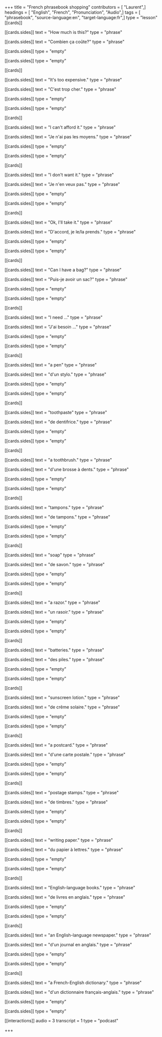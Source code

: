 +++
title = "French phrasebook shopping"
contributors = [ "Laurent",]
headings = [ "English", "French", "Pronunciation", "Audio",]
tags = [ "phrasebook", "source-language:en", "target-language:fr",]
type = "lesson"
[[cards]]

[[cards.sides]]
text = "How much is this?"
type = "phrase"

[[cards.sides]]
text = "Combien ça coûte?"
type = "phrase"

[[cards.sides]]
type = "empty"

[[cards.sides]]
type = "empty"

[[cards]]

[[cards.sides]]
text = "It's too expensive."
type = "phrase"

[[cards.sides]]
text = "C'est trop cher."
type = "phrase"

[[cards.sides]]
type = "empty"

[[cards.sides]]
type = "empty"

[[cards]]

[[cards.sides]]
text = "I can't afford it."
type = "phrase"

[[cards.sides]]
text = "Je n'ai pas les moyens."
type = "phrase"

[[cards.sides]]
type = "empty"

[[cards.sides]]
type = "empty"

[[cards]]

[[cards.sides]]
text = "I don't want it."
type = "phrase"

[[cards.sides]]
text = "Je n'en veux pas."
type = "phrase"

[[cards.sides]]
type = "empty"

[[cards.sides]]
type = "empty"

[[cards]]

[[cards.sides]]
text = "Ok, I'll take it."
type = "phrase"

[[cards.sides]]
text = "D'accord, je le/la prends."
type = "phrase"

[[cards.sides]]
type = "empty"

[[cards.sides]]
type = "empty"

[[cards]]

[[cards.sides]]
text = "Can I have a bag?"
type = "phrase"

[[cards.sides]]
text = "Puis-je avoir un sac?"
type = "phrase"

[[cards.sides]]
type = "empty"

[[cards.sides]]
type = "empty"

[[cards]]

[[cards.sides]]
text = "I need ..."
type = "phrase"

[[cards.sides]]
text = "J'ai besoin ..."
type = "phrase"

[[cards.sides]]
type = "empty"

[[cards.sides]]
type = "empty"

[[cards]]

[[cards.sides]]
text = "a pen"
type = "phrase"

[[cards.sides]]
text = "d'un stylo."
type = "phrase"

[[cards.sides]]
type = "empty"

[[cards.sides]]
type = "empty"

[[cards]]

[[cards.sides]]
text = "toothpaste"
type = "phrase"

[[cards.sides]]
text = "de dentifrice."
type = "phrase"

[[cards.sides]]
type = "empty"

[[cards.sides]]
type = "empty"

[[cards]]

[[cards.sides]]
text = "a toothbrush."
type = "phrase"

[[cards.sides]]
text = "d'une brosse à dents."
type = "phrase"

[[cards.sides]]
type = "empty"

[[cards.sides]]
type = "empty"

[[cards]]

[[cards.sides]]
text = "tampons."
type = "phrase"

[[cards.sides]]
text = "de tampons."
type = "phrase"

[[cards.sides]]
type = "empty"

[[cards.sides]]
type = "empty"

[[cards]]

[[cards.sides]]
text = "soap"
type = "phrase"

[[cards.sides]]
text = "de savon."
type = "phrase"

[[cards.sides]]
type = "empty"

[[cards.sides]]
type = "empty"

[[cards]]

[[cards.sides]]
text = "a razor."
type = "phrase"

[[cards.sides]]
text = "un rasoir."
type = "phrase"

[[cards.sides]]
type = "empty"

[[cards.sides]]
type = "empty"

[[cards]]

[[cards.sides]]
text = "batteries."
type = "phrase"

[[cards.sides]]
text = "des piles."
type = "phrase"

[[cards.sides]]
type = "empty"

[[cards.sides]]
type = "empty"

[[cards]]

[[cards.sides]]
text = "sunscreen lotion."
type = "phrase"

[[cards.sides]]
text = "de crême solaire."
type = "phrase"

[[cards.sides]]
type = "empty"

[[cards.sides]]
type = "empty"

[[cards]]

[[cards.sides]]
text = "a postcard."
type = "phrase"

[[cards.sides]]
text = "d'une carte postale."
type = "phrase"

[[cards.sides]]
type = "empty"

[[cards.sides]]
type = "empty"

[[cards]]

[[cards.sides]]
text = "postage stamps."
type = "phrase"

[[cards.sides]]
text = "de timbres."
type = "phrase"

[[cards.sides]]
type = "empty"

[[cards.sides]]
type = "empty"

[[cards]]

[[cards.sides]]
text = "writing paper."
type = "phrase"

[[cards.sides]]
text = "du papier à lettres."
type = "phrase"

[[cards.sides]]
type = "empty"

[[cards.sides]]
type = "empty"

[[cards]]

[[cards.sides]]
text = "English-language books."
type = "phrase"

[[cards.sides]]
text = "de livres en anglais."
type = "phrase"

[[cards.sides]]
type = "empty"

[[cards.sides]]
type = "empty"

[[cards]]

[[cards.sides]]
text = "an English-language newspaper."
type = "phrase"

[[cards.sides]]
text = "d'un journal en anglais."
type = "phrase"

[[cards.sides]]
type = "empty"

[[cards.sides]]
type = "empty"

[[cards]]

[[cards.sides]]
text = "a French-English dictionary."
type = "phrase"

[[cards.sides]]
text = "d'un dictionnaire français-anglais."
type = "phrase"

[[cards.sides]]
type = "empty"

[[cards.sides]]
type = "empty"

[[interactions]]
audio = 3
transcript = 1
type = "podcast"

+++
